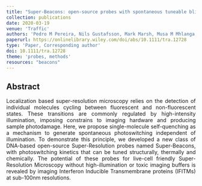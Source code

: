 ```yaml
---
title: "Super-Beacons: open-source probes with spontaneous tuneable blinking compatible with live-cell super-resolution microscopy"
collection: publications
date: 2020-03-19
venue: 'Traffic'
authors: 'Pedro M Pereira, Nils Gustafsson, Mark Marsh, Musa M Mhlanga, Ricardo Henriques'
paperurl: https://onlinelibrary.wiley.com/doi/abs/10.1111/tra.12728
type: 'Paper, Corresponding author'
doi: 10.1111/tra.12728
theme: 'probes, methods'
resources: "beacons"
---
```


<h2> Abstract </h2>
<p align= "justify">
Localization based super-resolution microscopy relies on the detection of individual molecules cycling between fluorescent and non-fluorescent states. These transitions are commonly regulated by high-intensity illumination, imposing constrains to imaging hardware and producing sample photodamage. Here, we propose single-molecule self-quenching as a mechanism to generate spontaneous photoswitching independent of illumination. To demonstrate this principle, we developed a new class of DNA-based open-source Super-Resolution probes named Super-Beacons, with photoswitching kinetics that can be tuned structurally, thermally and chemically. The potential of these probes for live-cell friendly Super-Resolution Microscopy without high-illumination or toxic imaging buffers is revealed by imaging Interferon Inducible Transmembrane proteins (IFITMs) at sub-100nm resolutions.
